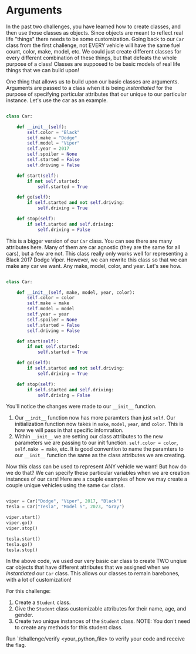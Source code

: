 # Arguments

In the past two challenges, you have learned how to create classes, and then use those classes as objects. Since objects are meant to reflect real life "things" there needs to be some customization. Going back to our `Car` class from the first challenge, not EVERY vehicle will have the same fuel count, color, make, model, etc. We could just create different classes for every different combination of these things, but that defeats the whole purpose of a class! Classes are supposed to be basic models of real life things that we can build upon!

One thing that allows us to build upon our basic classes are arguments. Arguments are passed to a class when it is being *instantiated* for the purpose of specifying particular attributes that our unique to our particular instance. Let's use the car as an example.

```python

class Car:

    def __init__(self):
        self.color = "Black"
        self.make = "Dodge"
        self.model = "Viper"
        self.year = 2017
        self.spoiler = None
        self.started = False
        self.driving = False

    def start(self):
        if not self.started:
            self.started = True

    def go(self):
        if self.started and not self.driving:
            self.driving = True

    def stop(self):
        if self.started and self.driving:
            self.driving = False

```

This is a bigger version of our `Car` class. You can see there are many attributes here. Many of them are car agnostic (they are the same for all cars), but a few are not. This class really only works well for representing a Black 2017 Dodge Viper. However, we can rewrite this class so that we can make any car we want. Any make, model, color, and year. Let's see how.

```python

class Car:

    def __init__(self, make, model, year, color):
        self.color = color
        self.make = make
        self.model = model
        self.year = year
        self.spoiler = None
        self.started = False
        self.driving = False

    def start(self):
        if not self.started:
            self.started = True

    def go(self):
        if self.started and not self.driving:
            self.driving = True

    def stop(self):
        if self.started and self.driving:
            self.driving = False

```

You'll notice the changes were made to our `__init__` function. 
1. Our `__init__` function now has more paramters than just `self`. Our initialization function now takes in `make`, `model`, `year`, and `color`. This is how we will pass in that specific infomration.
2. Within `__init__` we are setting our class attributes to the new parameters we are passing to our init function. `self.color = color`, `self.make = make`, etc. It is good convention to name the paramters to our `__init__` function the same as the class attributes we are creating.  

Now this class can be used to represent ANY vehicle we want! But how do we do that? We can specify these particular variables when we are creation instances of our cars! Here are a couple examples of how we may create a couple unique vehicles using the same `Car` class.

```python

viper = Car("Dodge", "Viper", 2017, "Black")
tesla = Car("Tesla", "Model S", 2023, "Gray")

viper.start()
viper.go()
viper.stop()

tesla.start()
tesla.go()
tesla.stop()

```

In the above code, we used our very basic car class to create TWO unqiue car objects that have different attributes that we assigned when we *instantiated* our `Car` class. This allows our classes to remain barebones, with a lot of customization!

For this challenge:
1. Create a `Student` class.
2. Give the `Student` class customizable attributes for their name, age, and gender.
3. Create two unique instances of the `Student` class.
NOTE: You don't need to create any methods for this student class.

Run `/challenge/verify <your_python_file> to verify your code and receive the flag. 

